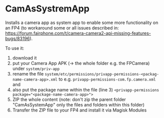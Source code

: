 # CamAsSystremApp
Installs a camera app as system app to enable some more functionality on an FP4 (to workaround some or all issues described in: https://forum.fairphone.com/t/camera-camera2-api-missing-features-bugs/83196).

To use it:
1. download it
2. put your Camera App APK (-> the whole folder e.g. the FPCamera) under `system/priv-app`
3. rename the file `system/etc/permissions/privapp-permissions-<packag-name-camera-app>.xml` to e.g. `privapp-permissions-com.fp.camera.xml` and 
4. also put the package name within the file (line 3) `<privapp-permissions package="<package-name-camera-app>">`  
5. ZIP the whole content (note: don't zip the parent folder "CamAsSystemApp" only the files and folders within this folder)
6. Transfer the ZIP file to your FP4 and install it via Magisk Modules

